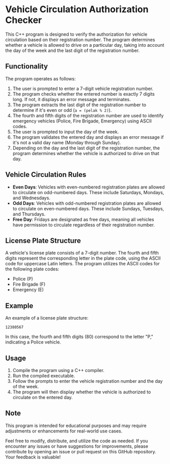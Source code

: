 # Vehicle Circulation Authorization Checker

This C++ program is designed to verify the authorization for vehicle circulation based on their registration number. The program determines whether a vehicle is allowed to drive on a particular day, taking into account the day of the week and the last digit of the registration number.

## Functionality

The program operates as follows:

1. The user is prompted to enter a 7-digit vehicle registration number.
2. The program checks whether the entered number is exactly 7 digits long. If not, it displays an error message and terminates.
3. The program extracts the last digit of the registration number to determine if it's even or odd (`a = (pelak % 2)`).
4. The fourth and fifth digits of the registration number are used to identify emergency vehicles (Police, Fire Brigade, Emergency) using ASCII codes.
5. The user is prompted to input the day of the week.
6. The program validates the entered day and displays an error message if it's not a valid day name (Monday through Sunday).
7. Depending on the day and the last digit of the registration number, the program determines whether the vehicle is authorized to drive on that day.

## Vehicle Circulation Rules

- **Even Days**: Vehicles with even-numbered registration plates are allowed to circulate on odd-numbered days. These include Saturdays, Mondays, and Wednesdays.
- **Odd Days**: Vehicles with odd-numbered registration plates are allowed to circulate on even-numbered days. These include Sundays, Tuesdays, and Thursdays.
- **Free Day**: Fridays are designated as free days, meaning all vehicles have permission to circulate regardless of their registration number.

## License Plate Structure

A vehicle's license plate consists of a 7-digit number. The fourth and fifth digits represent the corresponding letter in the plate code, using the ASCII code for uppercase Latin letters. The program utilizes the ASCII codes for the following plate codes:

- Police (P)
- Fire Brigade (F)
- Emergency (E)

## Example

An example of a license plate structure:
```
12380567
```
In this case, the fourth and fifth digits (80) correspond to the letter "P," indicating a Police vehicle.

## Usage

1. Compile the program using a C++ compiler.
2. Run the compiled executable.
3. Follow the prompts to enter the vehicle registration number and the day of the week.
4. The program will then display whether the vehicle is authorized to circulate on the entered day.

## Note

This program is intended for educational purposes and may require adjustments or enhancements for real-world use cases.

Feel free to modify, distribute, and utilize the code as needed. If you encounter any issues or have suggestions for improvements, please contribute by opening an issue or pull request on this GitHub repository. Your feedback is valuable!